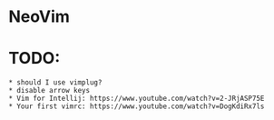 # NeoVim



# TODO: 
    * should I use vimplug?
    * disable arrow keys
    * Vim for Intellij: https://www.youtube.com/watch?v=2-JRjASP75E
    * Your first vimrc: https://www.youtube.com/watch?v=DogKdiRx7ls

